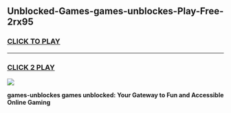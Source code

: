 
## Unblocked-Games-games-unblockes-Play-Free-2rx95
<h3>
<a href="https://premium76.site?title=games-unblockes&ref=21A">CLICK TO PLAY</a></h3>
<hr>

<h3>
<a href="https://premium76.site?title=games-unblockes&ref=21A">CLICK 2 PLAY</a>
  
</h3>

<a href="https://premium76.site?title=games-unblockes&ref=21A"><img src="https://clearcache.store/games.png"></a>


**games-unblockes games unblocked: Your Gateway to Fun and Accessible Online Gaming**
